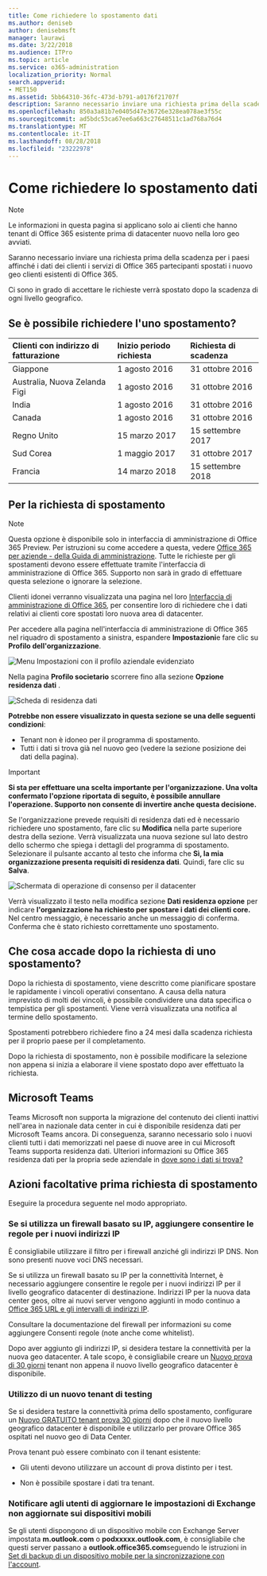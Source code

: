 ```yaml
---
title: Come richiedere lo spostamento dati
ms.author: deniseb
author: denisebmsft
manager: laurawi
ms.date: 3/22/2018
ms.audience: ITPro
ms.topic: article
ms.service: o365-administration
localization_priority: Normal
search.appverid:
- MET150
ms.assetid: 5bb64310-36fc-473d-b791-a0176f21707f
description: Saranno necessario inviare una richiesta prima della scadenza per i paesi affinché i dati dei clienti i servizi di Office 365 partecipanti spostati i nuovo geo clienti esistenti di Office 365.
ms.openlocfilehash: 850a3a81b7e0405d47e36726e328ea078ae3f55c
ms.sourcegitcommit: ad5bdc53ca67ee6a663c27648511c1ad768a76d4
ms.translationtype: MT
ms.contentlocale: it-IT
ms.lasthandoff: 08/28/2018
ms.locfileid: "23222978"
---
```

# <a name="how-to-request-your-data-move"></a>Come richiedere lo spostamento dati

> [!NOTE]
> Le informazioni in questa pagina si applicano solo ai clienti che hanno tenant di Office 365 esistente prima di datacenter nuovo nella loro geo avviati. 
  
Saranno necessario inviare una richiesta prima della scadenza per i paesi affinché i dati dei clienti i servizi di Office 365 partecipanti spostati i nuovo geo clienti esistenti di Office 365. 
  
Ci sono in grado di accettare le richieste verrà spostato dopo la scadenza di ogni livello geografico. 
  
## <a name="when-can-i-request-a-move"></a>Se è possibile richiedere l'uno spostamento?

|**Clienti con indirizzo di fatturazione**|**Inizio periodo richiesta**|**Richiesta di scadenza**|
|:-----|:-----|:-----|
|Giappone  <br/> |1 agosto 2016  <br/> |31 ottobre 2016  <br/> |
|Australia, Nuova Zelanda Figi  <br/> |1 agosto 2016  <br/> |31 ottobre 2016  <br/> |
|India  <br/> |1 agosto 2016  <br/> |31 ottobre 2016  <br/> |
|Canada  <br/> |1 agosto 2016  <br/> |31 ottobre 2016  <br/> |
|Regno Unito  <br/> |15 marzo 2017  <br/> |15 settembre 2017  <br/> |
|Sud Corea  <br/> |1 maggio 2017  <br/> |31 ottobre 2017  <br/> |
|Francia  <br/> |14 marzo 2018  <br/> |15 settembre 2018  <br/> |
   
## <a name="how-to-request-a-move"></a>Per la richiesta di spostamento

> [!NOTE]
> Questa opzione è disponibile solo in interfaccia di amministrazione di Office 365 Preview. Per istruzioni su come accedere a questa, vedere [Office 365 per aziende - della Guida di amministrazione](https://aka.ms/365admin). Tutte le richieste per gli spostamenti devono essere effettuate tramite l'interfaccia di amministrazione di Office 365. Supporto non sarà in grado di effettuare questa selezione o ignorare la selezione. 
  
Clienti idonei verranno visualizzata una pagina nel loro [Interfaccia di amministrazione di Office 365](https://aka.ms/365admin), per consentire loro di richiedere che i dati relativi ai clienti core spostati loro nuova area di datacenter.  
  
Per accedere alla pagina nell'interfaccia di amministrazione di Office 365 nel riquadro di spostamento a sinistra, espandere **Impostazioni**e fare clic su **Profilo dell'organizzazione**.
  
![Menu Impostazioni con il profilo aziendale evidenziato](media/22799fac-32b4-4f79-ae60-3f6ffb7cfbd7.png)
  
Nella pagina **Profilo societario** scorrere fino alla sezione **Opzione residenza dati** . 
  
![Scheda di residenza dati](media/fdb02cd0-825d-4d9e-bb35-6f806282884f.png)
  
**Potrebbe non essere visualizzato in questa sezione se una delle seguenti condizioni**:
- Tenant non è idoneo per il programma di spostamento. 
- Tutti i dati si trova già nel nuovo geo (vedere la sezione posizione dei dati della pagina). 
  
> [!IMPORTANT]
> **Si sta per effettuare una scelta importante per l'organizzazione. Una volta confermato l'opzione riportata di seguito, è possibile annullare l'operazione. Supporto non consente di invertire anche questa decisione.**
  
Se l'organizzazione prevede requisiti di residenza dati ed è necessario richiedere uno spostamento, fare clic su **Modifica** nella parte superiore destra della sezione. Verrà visualizzata una nuova sezione sul lato destro dello schermo che spiega i dettagli del programma di spostamento. Selezionare il pulsante accanto al testo che informa che **Sì, la mia organizzazione presenta requisiti di residenza dati**. Quindi, fare clic su **Salva**.
  
![Schermata di operazione di consenso per il datacenter](media/f97ab8d2-b0e1-49bf-9d6b-bf75f3081233.png)
  
Verrà visualizzato il testo nella modifica sezione **Dati residenza opzione** per indicare **l'organizzazione ha richiesto per spostare i dati dei clienti core.** Nel centro messaggio, è necessario anche un messaggio di conferma. Conferma che è stato richiesto correttamente uno spostamento. 


  
## <a name="what-happens-after-requesting-a-move"></a>Che cosa accade dopo la richiesta di uno spostamento?

Dopo la richiesta di spostamento, viene descritto come pianificare spostare le rapidamente i vincoli operativi consentano. A causa della natura imprevisto di molti dei vincoli, è possibile condividere una data specifica o tempistica per gli spostamenti. Viene verrà visualizzata una notifica al termine dello spostamento.
  
Spostamenti potrebbero richiedere fino a 24 mesi dalla scadenza richiesta per il proprio paese per il completamento.
  
Dopo la richiesta di spostamento, non è possibile modificare la selezione non appena si inizia a elaborare il viene spostato dopo aver effettuato la richiesta.
  
## <a name="microsoft-teams"></a>Microsoft Teams

Teams Microsoft non supporta la migrazione del contenuto dei clienti inattivi nell'area in nazionale data center in cui è disponibile residenza dati per Microsoft Teams ancora.  Di conseguenza, saranno necessario solo i nuovi clienti tutti i dati memorizzati nel paese di nuove aree in cui Microsoft Teams supporta residenza dati.  Ulteriori informazioni su Office 365 residenza dati per la propria sede aziendale in [dove sono i dati si trova?](https://office/com/datamaps)   

## <a name="optional-actions-before-you-request-a-move"></a>Azioni facoltative prima richiesta di spostamento

Eseguire la procedura seguente nel modo appropriato.
  
### <a name="if-you-use-an-ip-based-firewall-add-allow-rules-for-the-new-ip-addresses"></a>Se si utilizza un firewall basato su IP, aggiungere consentire le regole per i nuovi indirizzi IP

È consigliabile utilizzare il filtro per i firewall anziché gli indirizzi IP DNS. Non sono presenti nuove voci DNS necessari.
  
Se si utilizza un firewall basato su IP per la connettività Internet, è necessario aggiungere consentire le regole per i nuovi indirizzi IP per il livello geografico datacenter di destinazione. Indirizzi IP per la nuova data center geos, oltre ai nuovi server vengono aggiunti in modo continuo a [Office 365 URL e gli intervalli di indirizzi IP](https://go.microsoft.com/fwlink/p/?LinkId=229631).
  
Consultare la documentazione del firewall per informazioni su come aggiungere Consenti regole (note anche come whitelist).
  
Dopo aver aggiunto gli indirizzi IP, si desidera testare la connettività per la nuova geo datacenter. A tale scopo, è consigliabile creare un [Nuovo prova di 30 giorni](https://go.microsoft.com/fwlink/?LinkId=522463) tenant non appena il nuovo livello geografico datacenter è disponibile. 
  
### <a name="test-using-a-new-tenant"></a>Utilizzo di un nuovo tenant di testing

Se si desidera testare la connettività prima dello spostamento, configurare un [Nuovo GRATUITO tenant prova 30 giorni](https://go.microsoft.com/fwlink/?LinkId=522463) dopo che il nuovo livello geografico datacenter è disponibile e utilizzarlo per provare Office 365 ospitati nel nuovo geo di Data Center. 
  
Prova tenant può essere combinato con il tenant esistente:
  
- Gli utenti devono utilizzare un account di prova distinto per i test.
    
- Non è possibile spostare i dati tra tenant.
    
### <a name="notify-users-to-update-out-of-date-exchange-settings-on-mobile-devices"></a>Notificare agli utenti di aggiornare le impostazioni di Exchange non aggiornate sui dispositivi mobili

Se gli utenti dispongono di un dispositivo mobile con Exchange Server impostata **m.outlook.com** o **podxxxxx.outlook.com**, è consigliabile che questi server passano a **outlook.office365.com**seguendo le istruzioni in [Set di backup di un dispositivo mobile per la sincronizzazione con l'account](https://support.office.com/article/c9139caf-01ab-41a0-827c-3c06ee569ed3).
  

